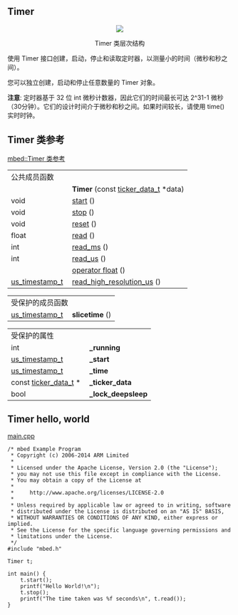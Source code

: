 ## Timer
  <div align=center><img src="https://os.mbed.com/docs/v5.9/mbed-os-api-doxy/classmbed_1_1_timer.png">

Timer 类层次结构</div>                                    

使用 Timer 接口创建，启动，停止和读取定时器，以测量小的时间（微秒和秒之间）。

您可以独立创建，启动和停止任意数量的 Timer 对象。

**注意**: 定时器基于 32 位 int 微秒计数器，因此它们的时间最长可达 2^31-1 微秒（30分钟）。它们的设计时间介于微秒和秒之间。如果时间较长，请使用 time() 实时时钟。

## Timer 类参考
[mbed::Timer 类参考](http://os.mbed.com/docs/v5.9/mbed-os-api-doxy/classmbed_1_1_timer.html)

<table><tbody><tr><td colspan="2">公共成员函数</td>
		</tr><tr><td style="vertical-align:top;"><a id="a1f7242a01d99cb0c9c2b80c2966f7f63" target="_blank"></a> &nbsp;</td>
			<td style="vertical-align:bottom;"><strong>Timer</strong> (const <a href="http://os.mbed.com/docs/v5.9/mbed-os-api-doxy/structticker__data__t.html" rel="nofollow" target="_blank">ticker_data_t</a> *data)</td>
		</tr><tr><td style="vertical-align:top;">void&nbsp;</td>
			<td style="vertical-align:bottom;"><a href="http://os.mbed.com/docs/v5.9/mbed-os-api-doxy/classmbed_1_1_timer.html#a3a8b5272198d029779dc9302a54305a8" rel="nofollow" target="_blank">start</a> ()</td>
		</tr><tr><td style="vertical-align:top;">void&nbsp;</td>
			<td style="vertical-align:bottom;"><a href="http://os.mbed.com/docs/v5.9/mbed-os-api-doxy/classmbed_1_1_timer.html#a63f0eb44b27402196590a03781515dba" rel="nofollow" target="_blank">stop</a> ()</td>
		</tr><tr><td style="vertical-align:top;">void&nbsp;</td>
			<td style="vertical-align:bottom;"><a href="http://os.mbed.com/docs/v5.9/mbed-os-api-doxy/classmbed_1_1_timer.html#a9020542d73357a4eef512eefaf57524b" rel="nofollow" target="_blank">reset</a> ()</td>
		</tr><tr><td style="vertical-align:top;">float&nbsp;</td>
			<td style="vertical-align:bottom;"><a href="http://os.mbed.com/docs/v5.9/mbed-os-api-doxy/classmbed_1_1_timer.html#a3836166fa4955dd6d792da5bd6eee48f" rel="nofollow" target="_blank">read</a> ()</td>
		</tr><tr><td style="vertical-align:top;">int&nbsp;</td>
			<td style="vertical-align:bottom;"><a href="http://os.mbed.com/docs/v5.9/mbed-os-api-doxy/classmbed_1_1_timer.html#a44decfe8ebd1eada0a60349a17b92720" rel="nofollow" target="_blank">read_ms</a> ()</td>
		</tr><tr><td style="vertical-align:top;">int&nbsp;</td>
			<td style="vertical-align:bottom;"><a href="http://os.mbed.com/docs/v5.9/mbed-os-api-doxy/classmbed_1_1_timer.html#a0b5d2367438dd98b3156b4f11be89a0c" rel="nofollow" target="_blank">read_us</a> ()</td>
		</tr><tr><td style="vertical-align:top;">&nbsp;</td>
			<td style="vertical-align:bottom;"><a href="http://os.mbed.com/docs/v5.9/mbed-os-api-doxy/classmbed_1_1_timer.html#af34acd7d7fc46cda500ea533ec9bc4a1" rel="nofollow" target="_blank">operator float</a> ()</td>
		</tr><tr><td style="vertical-align:top;"><a href="http://os.mbed.com/docs/v5.9/mbed-os-api-doxy/group__hal.html#gafbbb0a24d16addef2bc749c63e2a7f0f" rel="nofollow" target="_blank">us_timestamp_t</a>&nbsp;</td>
			<td style="vertical-align:bottom;"><a href="http://os.mbed.com/docs/v5.9/mbed-os-api-doxy/classmbed_1_1_timer.html#a5c3e0df6091d7427560b5bf7c5d273de" rel="nofollow" target="_blank">read_high_resolution_us</a> ()</td>
		</tr></tbody></table>
<table><tbody><tr><td colspan="2">受保护的成员函数</td>
		</tr><tr><td style="vertical-align:top;"><a id="a8e5f812d3cdab23fa8ebb06375ffcf55" target="_blank"></a> <a href="http://os.mbed.com/docs/v5.9/mbed-os-api-doxy/group__hal.html#gafbbb0a24d16addef2bc749c63e2a7f0f" rel="nofollow" target="_blank">us_timestamp_t</a>&nbsp;</td>
			<td style="vertical-align:bottom;"><strong>slicetime</strong> ()</td>
		</tr></tbody></table>
<table><tbody><tr><td colspan="2">受保护的属性</td>
		</tr><tr><td style="vertical-align:top;"><a id="a4d3e749708de44d051e90d49d58ac4b4" target="_blank"></a> int&nbsp;</td>
			<td style="vertical-align:bottom;"><strong>_running</strong></td>
		</tr><tr><td style="vertical-align:top;"><a id="adbb65297f8f50630ca5880efbd928796" target="_blank"></a> <a href="http://os.mbed.com/docs/v5.9/mbed-os-api-doxy/group__hal.html#gafbbb0a24d16addef2bc749c63e2a7f0f" rel="nofollow" target="_blank">us_timestamp_t</a>&nbsp;</td>
			<td style="vertical-align:bottom;"><strong>_start</strong></td>
		</tr><tr><td style="vertical-align:top;"><a id="acf1f4a2b500ffc76a11466e3d7a547ce" target="_blank"></a> <a href="http://os.mbed.com/docs/v5.9/mbed-os-api-doxy/group__hal.html#gafbbb0a24d16addef2bc749c63e2a7f0f" rel="nofollow" target="_blank">us_timestamp_t</a>&nbsp;</td>
			<td style="vertical-align:bottom;"><strong>_time</strong></td>
		</tr><tr><td style="vertical-align:top;"><a id="a7e3f16c5747dd07da0980f6107d4e7de" target="_blank"></a> const <a href="http://os.mbed.com/docs/v5.9/mbed-os-api-doxy/structticker__data__t.html" rel="nofollow" target="_blank">ticker_data_t</a> *&nbsp;</td>
			<td style="vertical-align:bottom;"><strong>_ticker_data</strong></td>
		</tr><tr><td style="vertical-align:top;"><a id="a2b866f34a2946c3f7b61eec9c4050d8c" target="_blank"></a> bool&nbsp;</td>
			<td style="vertical-align:bottom;"><strong>_lock_deepsleep</strong></td>
		</tr></tbody></table>

## Timer hello, world
[main.cpp](https://os.mbed.com/teams/mbed_example/code/Timer_HelloWorld/file/485b7e68874c/main.cpp)   
```
/* mbed Example Program
 * Copyright (c) 2006-2014 ARM Limited
 *
 * Licensed under the Apache License, Version 2.0 (the "License");
 * you may not use this file except in compliance with the License.
 * You may obtain a copy of the License at
 *
 *     http://www.apache.org/licenses/LICENSE-2.0
 *
 * Unless required by applicable law or agreed to in writing, software
 * distributed under the License is distributed on an "AS IS" BASIS,
 * WITHOUT WARRANTIES OR CONDITIONS OF ANY KIND, either express or implied.
 * See the License for the specific language governing permissions and
 * limitations under the License.
 */
#include "mbed.h"
 
Timer t;
 
int main() {
    t.start();
    printf("Hello World!\n");
    t.stop();
    printf("The time taken was %f seconds\n", t.read());
}
```